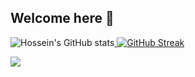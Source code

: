 ## Welcome here 👋
 

![Hossein's GitHub stats](https://github-readme-stats.vercel.app/api?username=Hosseincpl&show_icons=True&theme=dark)[
![GitHub Streak](https://streak-stats.demolab.com?user=Hosseincpl&theme=dark&hide_border=True)](https://git.io/streak-stats)
<div align="right">

 
<img src="https://komarev.com/ghpvc/?username=Hosseincpl&&style=flat-square" align="left" />
</div>
